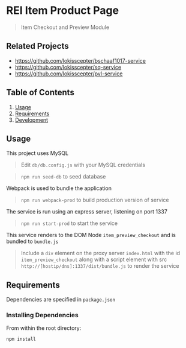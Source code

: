 # REI Item Product Page

> Item Checkout and Preview Module

## Related Projects

  - https://github.com/lokisscepter/bschaaf1017-service
  - https://github.com/lokisscepter/sq-service
  - https://github.com/lokisscepter/pvl-service

## Table of Contents

1. [Usage](#Usage)
1. [Requirements](#requirements)
1. [Development](#development)

## Usage

This project uses MySQL

> Edit `db/db.config.js` with your MySQL credentials

> `npm run seed-db` to seed database

Webpack is used to bundle the application

> `npm run webpack-prod` to build production version of service

The service is run using an express server, listening on port 1337

> `npm run start-prod` to start the service

This service renders to the DOM Node `item_preview_checkout` and is bundled to `bundle.js`

> Include a `div` element on the proxy server `index.html` with the id `item_preview_checkout` along with a script element with src `http://[hostip/dns]:1337/dist/bundle.js` to render the service

## Requirements

Dependencies are specified in `package.json`

### Installing Dependencies

From within the root directory:

```sh
npm install
```